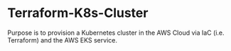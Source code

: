 # Terraform-K8s-Cluster
Purpose is to provision a Kubernetes cluster in the AWS Cloud via IaC (i.e. Terraform) and the AWS EKS service.

